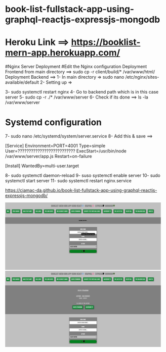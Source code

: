 # book-list-fullstack-app-using-graphql-reactjs-expressjs-mongodb
# Heroku Link ==> https://booklist-mern-app.herokuapp.com/


#Nginx Server Deployment
#Edit the Nginx configuration
Deployment Frontend from main directory   ==> sudo cp -r client/build/* /var/www/html/
Deployment Backend   ==>
1- In main directory =>   sudo nano /etc/nginx/sites-available/default
2- Setting up =>
<!-- server {
        listen 80 default_server;
        listen [::]:80 default_server;

        root /var/www/html;
 
        index index.html index.htm index.nginx-debian.html;

        server_name _;

          location api/ {
            proxy_pass http://127.0.0.1:4001;
            }

        location / {
                try_files $uri $uri/ =404;
           }

        } -->
 3- sudo systemctl restart nginx 
 4- Go to backend path which is in this case server
 5- sudo cp -r ./* /var/www/server
 6- Check if its done ==> ls -la /var/www/server


# Systemd configuration
7- sudo nano /etc/systemd/system/server.service
8- Add this & save ==>

[Service]
Environment=PORT=4001
Type=simple
User=??????????????????????????
ExecStart=/usr/bin/node /var/www/server/app.js
Restart=on-failure

[Install]
WantedBy=multi-user.target


8- sudo systemctl daemon-reload
9- suso systemctl enable server
10- sudo systemctl start server
11- sudo systemctl restart nginx.service



https://ciamac-da.github.io/book-list-fullstack-app-using-graphql-reactjs-expressjs-mongodb/

![](readmeImage/1.jpg) 
![](readmeImage/2.jpg) 
